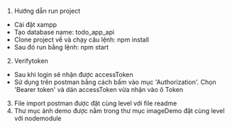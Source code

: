 1. Hướng dẫn run project

-  Cài đặt xampp
-  Tạo database name: todo_app_api
-  Clone project về và chạy câu lệnh: npm install
-  Sau đó run bằng lệnh: npm start

2. Verifytoken

-  Sau khi login sẽ nhận được accessToken
-  Sử dụng trên postman bằng cách bấm vào mục 'Authorization'.
   Chọn 'Bearer token' và dán accessToken vừa nhận vào ô Token

3. File import postman được đặt cùng level với file readme
4. Thư mục ảnh demo được nằm trong thư mục imageDemo đặt cùng level với nodemodule
